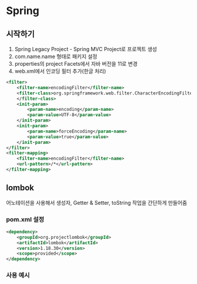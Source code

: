# Spring

## 시작하기
1. Spring Legacy Project - Spring MVC Project로 프로젝트 생성
2. com.name.name 형태로 패키지 설정
3. properties의 project Facets에서 자바 버전을 11로 변경
4. web.xml에서 인코딩 필터 추가(한글 처리)
```xml
<filter>
	<filter-name>encodingFilter</filter-name>
	<filter-class>org.springframework.web.filter.CharacterEncodingFilter
	</filter-class>
	<init-param>
		<param-name>encoding</param-name>
		<param-value>UTF-8</param-value>
	</init-param>
	<init-param>
		<param-name>forceEncoding</param-name>
		<param-value>true</param-value>
	</init-param>
</filter>
<filter-mapping>
	<filter-name>encodingFilter</filter-name>
	<url-pattern>/*</url-pattern>
</filter-mapping>
```

## lombok
어노테이션을 사용해서 생성자, Getter & Setter, toString 작업을 간단하게 만들어줌

### pom.xml 설정
```xml
<dependency>
    <groupId>org.projectlombok</groupId>
    <artifactId>lombok</artifactId>
    <version>1.18.30</version>
    <scope>provided</scope>
</dependency>
```

### 사용 예시
```java

```